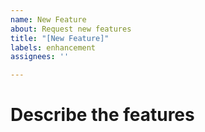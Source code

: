 ```yaml
---
name: New Feature
about: Request new features
title: "[New Feature]"
labels: enhancement
assignees: ''

---
```


# Describe the features
